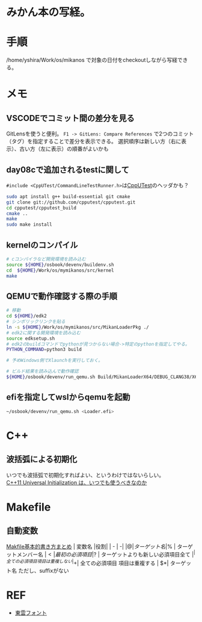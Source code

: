 # みかん本の写経。


# 手順

/home/yshira/Work/os/mikanos
で対象の日付をcheckoutしながら写経できる。

# メモ

## VSCODEでコミット間の差分を見る
GitLensを使うと便利。
`F1 -> GitLens: Compare References`
で2つのコミット（タグ）を指定することで差分を表示できる。
選択順序は新しい方（右に表示）、古い方（左に表示）の順番がよいかも

## day08cで追加されるtestに関して
`#include <CppUTest/CommandLineTestRunner.h>`は[CppUTest](git://github.com/cpputest/cpputest.git)のヘッダかも？
```bash
sudo apt install g++ build-essential git cmake
git clone git://github.com/cpputest/cpputest.git
cd cpputest/cpputest_build
cmake ..
make
sudo make install
```



## kernelのコンパイル
```bash
# cコンパイラなど開発環境を読み込む
source ${HOME}/osbook/devenv/buildenv.sh
cd  ${HOME}/Work/os/mymikanos/src/kernel
make
```

## QEMUで動作確認する際の手順
```bash
# 移動
cd ${HOME}/edk2
# シンボリックリンクを貼る
ln -s ${HOME}/Work/os/mymikanos/src/MikanLoaderPkg ./
# edk2に関する開発環境を読み込む
source edksetup.sh
# edk2のbuildコマンドでpythonが見つからない場合->特定のpythonを指定してやる。
PYTHON_COMMAND=python3 build

# 予めWindows側でXlaunchを実行しておく。

# ビルド結果を読み込んで動作確認
${HOME}/osbook/devenv/run_qemu.sh Build/MikanLoaderX64/DEBUG_CLANG38/X64/Loader.efi ${HOME}/Work/os/mymikanos/src/kernel/kernel.elf
```

## efiを指定してwslからqemuを起動

```bash
~/osbook/devenv/run_qemu.sh <Loader.efi>
```

# C++
## 波括弧による初期化
いつでも波括弧で初期化すればよい、というわけではないらしい。  
[C++11 Universal Initialization は、いつでも使うべきなのか](https://qiita.com/h2suzuki/items/d033679afde821d04af8)  

# Makefile

## 自動変数
[Makfile基本的書き方まとめ](https://kzky.hatenablog.com/entry/2014/12/21/Makfile%E5%9F%BA%E6%9C%AC%E7%9A%84%E6%9B%B8%E3%81%8D%E6%96%B9%E3%81%BE%E3%81%A8%E3%82%81) 
| 変数名 |役割|
| - | -|
|$@ |	ターゲット名
|$% |	ターゲットメンバー名
|$< |	最初の必須項目
|$? |	ターゲットよりも新しい必須項目全て
|$^ |	全ての必須項目 項目は重複しない
|$+| 	全ての必須項目 項目は重複する
| $*| 	ターゲット名 ただし、suffixがない


# REF
* [東雲フォント](http://openlab.ring.gr.jp/efont/shinonome/)
